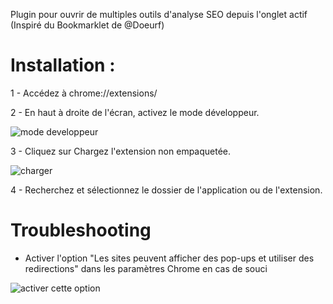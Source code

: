 Plugin pour ouvrir de multiples outils d'analyse SEO depuis l'onglet actif
(Inspiré du Bookmarklet de @Doeurf)


# Installation :

1 - Accédez à chrome://extensions/

2 - En haut à droite de l'écran, activez le mode développeur.

![mode developpeur](https://www.studioclick.fr/img/mode-developpeur.png)

3 - Cliquez sur Chargez l'extension non empaquetée.

![charger](https://www.studioclick.fr/img/charger-extension.png)

4 - Recherchez et sélectionnez le dossier de l'application ou de l'extension.

# Troubleshooting

- Activer l'option "Les sites peuvent afficher des pop-ups et utiliser des redirections" dans les paramètres Chrome en cas de souci

![activer cette option](https://www.studioclick.fr/img/activer-pop-up.png)
